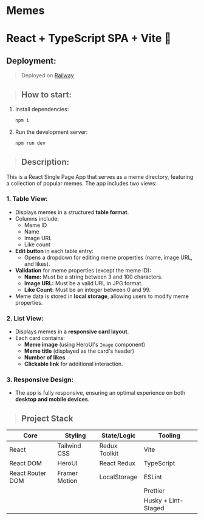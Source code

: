 # Memes

# React + TypeScript SPA + Vite 🚀

## Deployment:

> Deployed on <a href="https://memes-pavlova.up.railway.app/" target="_blank">Railway</a>


> ## How to start:

1. Install dependencies:
   ```bash
   npm i


2. Run the development server:
    ```bash
    npm run dev

> ## Description:

This is a React Single Page App that serves as a meme directory, featuring a collection of popular memes.
The app includes two views:

### 1. **Table View:**

- Displays memes in a structured **table format**.
- Columns include:
    - Meme ID
    - Name
    - Image URL
    - Like count
- **Edit button** in each table entry:
    - Opens a dropdown for editing meme properties (name, image URL, and likes).
- **Validation** for meme properties (except the meme ID):
    - **Name:** Must be a string between 3 and 100 characters.
    - **Image URL:** Must be a valid URL in JPG format.
    - **Like Count:** Must be an integer between 0 and 99.
- Meme data is stored in **local storage**, allowing users to modify meme properties.

### 2. **List View:**

- Displays memes in a **responsive card layout**.
- Each card contains:
    - **Meme image** (using HeroUI's `Image` component)
    - **Meme title** (displayed as the card's header)
    - **Number of likes**
    - **Clickable link** for additional interaction.

### 3. **Responsive Design:**

- The app is fully responsive, ensuring an optimal experience on both **desktop and mobile devices**.

> ## Project Stack

| **Core**         | **Styling**   | **State/Logic** | **Tooling**         |
|------------------|---------------|-----------------|---------------------|
| React            | Tailwind CSS  | Redux Toolkit   | Vite                |
| React DOM        | HeroUI        | React Redux     | TypeScript          |
| React Router DOM | Framer Motion | LocalStorage    | ESLint              |
|                  |               |                 | Prettier            |
|                  |               |                 | Husky + Lint-Staged |